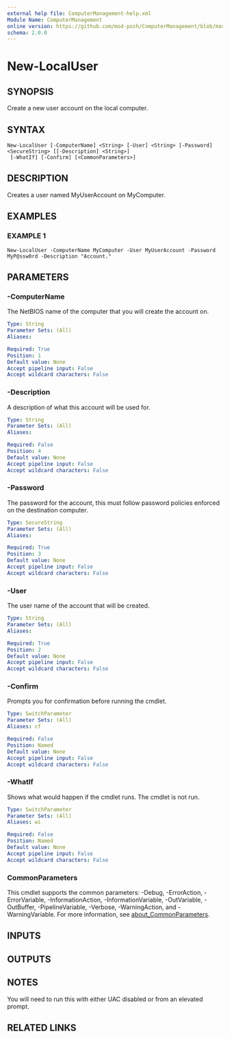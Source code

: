 ```yaml
---
external help file: ComputerManagement-help.xml
Module Name: ComputerManagement
online version: https://github.com/mod-posh/ComputerManagement/blob/master/docs/New-LocalUser.md#new-localuser
schema: 2.0.0
---
```


# New-LocalUser

## SYNOPSIS
Create a new user account on the local computer.

## SYNTAX

```
New-LocalUser [-ComputerName] <String> [-User] <String> [-Password] <SecureString> [[-Description] <String>]
 [-WhatIf] [-Confirm] [<CommonParameters>]
```

## DESCRIPTION
Creates a user named MyUserAccount on MyComputer.

## EXAMPLES

### EXAMPLE 1
```
New-LocalUser -ComputerName MyComputer -User MyUserAccount -Password MyP@ssw0rd -Description "Account."
```

## PARAMETERS

### -ComputerName
The NetBIOS name of the computer that you will create the account on.

```yaml
Type: String
Parameter Sets: (All)
Aliases:

Required: True
Position: 1
Default value: None
Accept pipeline input: False
Accept wildcard characters: False
```

### -Description
A description of what this account will be used for.

```yaml
Type: String
Parameter Sets: (All)
Aliases:

Required: False
Position: 4
Default value: None
Accept pipeline input: False
Accept wildcard characters: False
```

### -Password
The password for the account, this must follow password policies enforced
on the destination computer.

```yaml
Type: SecureString
Parameter Sets: (All)
Aliases:

Required: True
Position: 3
Default value: None
Accept pipeline input: False
Accept wildcard characters: False
```

### -User
The user name of the account that will be created.

```yaml
Type: String
Parameter Sets: (All)
Aliases:

Required: True
Position: 2
Default value: None
Accept pipeline input: False
Accept wildcard characters: False
```

### -Confirm
Prompts you for confirmation before running the cmdlet.

```yaml
Type: SwitchParameter
Parameter Sets: (All)
Aliases: cf

Required: False
Position: Named
Default value: None
Accept pipeline input: False
Accept wildcard characters: False
```

### -WhatIf
Shows what would happen if the cmdlet runs.
The cmdlet is not run.

```yaml
Type: SwitchParameter
Parameter Sets: (All)
Aliases: wi

Required: False
Position: Named
Default value: None
Accept pipeline input: False
Accept wildcard characters: False
```

### CommonParameters
This cmdlet supports the common parameters: -Debug, -ErrorAction, -ErrorVariable, -InformationAction, -InformationVariable, -OutVariable, -OutBuffer, -PipelineVariable, -Verbose, -WarningAction, and -WarningVariable. For more information, see [about_CommonParameters](http://go.microsoft.com/fwlink/?LinkID=113216).

## INPUTS

## OUTPUTS

## NOTES
You will need to run this with either UAC disabled or from an elevated prompt.

## RELATED LINKS
